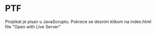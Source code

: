 # PTF

Projekat je pisan u JavaScruptu.
Pokrece se desnim klikom na index.html file "Open with Live Server"